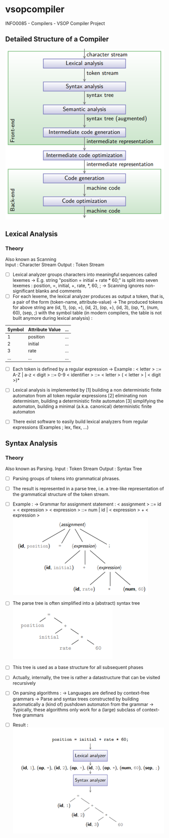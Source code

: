 # vsopcompiler
INFO0085 - Compilers - VSOP Compiler Project

## Detailed Structure of a Compiler

![Local Image](images/structure-of-a-compiler.png)

## Lexical Analysis
### Theory
Also known as Scanning \
Input : Character Stream
Output : Token Stream
- [ ] Lexical analyzer groups characters into meaningful sequences called lexemes
-> E.g. string "position = initial + rate * 60;" is split into seven lexemes : position, =, initial, +, rate, *, 60, ;
-> Scanning ignores non-significant blanks and comments
- [ ] For each lexeme, the lexical analyzer produces as output a token, that is, a pair of the form (token-name, attribute-value)
-> The produced tokens for above string are
(id, 1), (op, =), (id, 2), (op, +), (id, 3), (op, *), (num, 60), (sep, \;) with the symbol table (in modern compilers, the table is not built anymore during lexical analysis) :

| Symbol | Attribute Value              | ... |
|-----------|-------------------|-------------------------------------|
| 1 | position   | ... |
| 2 | initial   | ... |
| 3 | rate       | ... |
| ... | ... | ... |

- [ ] Each token is defined by a regular expression
-> Example :
    < letter > ::= A-Z | a-z
    < digit > ::= 0-9
    < identifier > ::= < letter > ( < letter > | < digit >)*

- [ ] Lexical analysis is implemented by 
    [1] building a non deterministic finite automaton from all token regular expressions
    [2] eliminating non determinism, building a deterministic finite automaton
    [3] simplifying the automaton, building a minimal (a.k.a. canonical) deterministic finite automaton

- [ ] There exist software to easily build lexical analyzers from regular expressions (Examples ; lex, flex, ...)

## Syntax Analysis
### Theory
Also known as Parsing.
Input : Token Stream
Output : Syntax Tree
- [ ] Parsing groups of tokens into grammatical phrases.
- [ ] The result is represented in a parse tree, i.e. a tree-like representation of the grammatical structure of the token stream.
- [ ] Example :
    -> Grammar for assignment statement :
    < assignment > ::= id = < expression >
    < expression > ::= num | id | < expression > + < expression >
    ![Local Image](images/syntax-analysis-ast-not-simplified.PNG)
- [ ] The parse tree is often simplified into a (abstract) syntax tree
    ![Local Image](images/syntax-analysis-ast.PNG)
- [ ] This tree is used as a base structure for all subsequent phases
- [ ] Actually, internally, the tree is rather a datastructure that can be visited recursively
- [ ] On parsing algorithms :
    -> Languages are defined by context-free grammars
    -> Parse and syntax trees constructed by building automatically a (kind of) pushdown automaton from the grammar
    -> Typically, these algorithms only work for a (large) subclass of context-free grammars

- [ ] Result :
    ![Local Image](images/syntax-analysis-result.PNG)